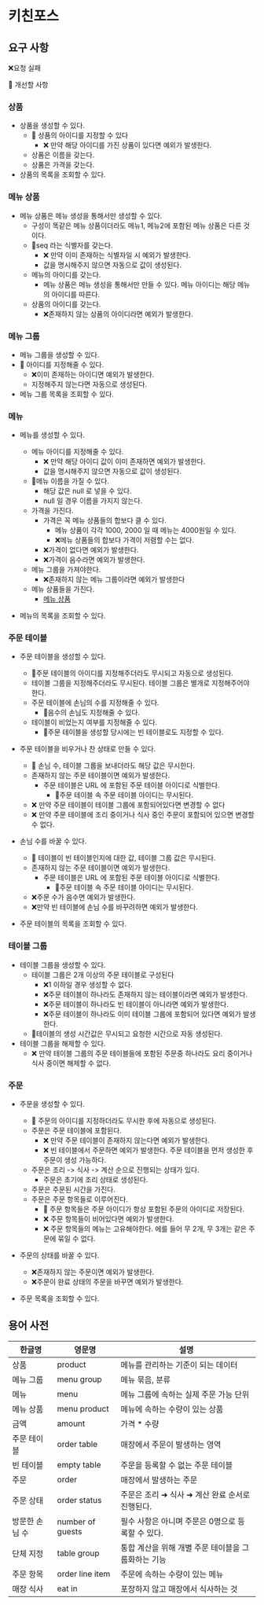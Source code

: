 # 키친포스

## 요구 사항

❌요청 실패

🤔 개선할 사항

### 상품
- 상품을 생성할 수 있다.
  - 🔑 상품의 아이디를 지정할 수 있다
    - ❌ 만약 해당 아이디를 가진 상품이 있다면 예외가 발생한다.
  - 상품은 이름을 갖는다.
  - 상품은 가격을 갖는다.
- 상품의 목록을 조회할 수 있다.

### 메뉴 상품
- 메뉴 상품은 메뉴 생성을 통해서만 생성할 수 있다.
  - 구성이 똑같은 메뉴 상품이더라도 메뉴1, 메뉴2에 포함된 메뉴 상품은 다른 것이다.
  - 🔑seq 라는 식별자를 갖는다.
    - ❌ 만약 이미 존재하는 식별자일 시 예외가 발생한다.
    - 값을 명시해주지 않으면 자동으로 값이 생성된다.
  - 메뉴의 아이디를 갖는다.
    - 메뉴 상품은 메뉴 생성을 통해서만 만들 수 있다. 메뉴 아이디는 해당 메뉴의 아이디를 따른다.
  - 상품의 아이디를 갖는다.
    - ❌존재하지 않는 상품의 아이디라면 예외가 발생한다.

### 메뉴 그룹
-  메뉴 그룹을 생성할 수 있다.
  - 🔑 아이디를 지정해줄 수 있다.
    - ❌이미 존재하는 아이디면 예외가 발생한다.
    - 지정해주지 않는다면 자동으로 생성된다.
- 메뉴 그룹 목록을 조회할 수 있다.

### 메뉴
- 메뉴를 생성할 수 있다.
  - 메뉴 아이디를 지정해줄 수 있다.
    - ❌ 만약 해당 아이디 값이 이미 존재하면 예외가 발생한다.
    - 값을 명시해주지 않으면 자동으로 값이 생성된다.
  - 🤔메뉴 이름을 가질 수 있다.
    - 해당 값은 null 로 넣을 수 있다.
    - null 일 경우 이름을 가지지 않는다.
  - 가격을 가진다.
    - 가격은 꼭 메뉴 상품들의 합보다 클 수 있다.
      - 메뉴 상품이 각각 1000, 2000 일 때 메뉴는 4000원일 수 있다.
      - ❌메뉴 상품들의 합보다 가격이 저렴할 수는 없다.
    - ❌가격이 없다면 예외가 발생한다.
    - ❌가격이 음수라면 예외가 발생한다.
  - 메뉴 그룹을 가져야한다.
    - ❌존재하지 않는 메뉴 그룹이라면 예외가 발생한다
  - 메뉴 상품들을 가진다.
    - [메뉴 상품](#메뉴-상품)

- 메뉴의 목록을 조회할 수 있다.

### 주문 테이블
- 주문 테이블을 생성할 수 있다.
  - 🔑주문 테이블의 아이디를 지정해주더라도 무시되고 자동으로 생성된다.
  - 테이블 그룹을 지정해주더라도 무시된다. 테이블 그룹은 별개로 지정해주어야 한다.
  - 주문 테이블에 손님의 수를 지정해줄 수 있다.
    - 🤔음수의 손님도 지정해줄 수 있다.
  - 테이블이 비었는지 여부를 지정해줄 수 있다.
    - 🤔주문 테이블을 생성할 당시에는 빈 테이블로도 지정할 수 있다.
- 주문 테이블을 비우거나 찬 상태로 만들 수 있다.
  - 🤔 손님 수, 테이블 그룹을 보내더라도 해당 값은 무시한다. 
  - 존재하지 않는 주문 테이블이면 예외가 발생한다.
    - 주문 테이블은 URL 에 포함된 주문 테이블 아이디로 식별한다.
      - 🤔주문 테이블 속 주문 테이블 아이디는 무시된다.
  - ❌ 만약 주문 테이블이 테이블 그룹에 포함되어있다면 변경할 수 없다
  - ❌ 만약 주문 테이블에 조리 중이거나 식사 중인 주문이 포함되어 있으면 변경할 수 없다. 
- 손님 수를 바꿀 수 있다.
  - 🤔 테이블이 빈 테이블인지에 대한 값, 테이블 그룹 값은 무시된다.
  - 존재하지 않는 주문 테이블이면 예외가 발생한다.
    - 주문 테이블은 URL 에 포함된 주문 테이블 아이디로 식별한다.
      - 🤔주문 테이블 속 주문 테이블 아이디는 무시된다.
  - ❌주문 수가 음수면 예외가 발생한다.
  - ❌만약 빈 테이블에 손님 수를 바꾸려하면 예외가 발생한다.

- 주문 테이블의 목록을 조회할 수 있다.

### 테이블 그룹
- 테이블 그룹을 생성할 수 있다.
  - 테이블 그룹은 2개 이상의 주문 테이블로 구성된다
    - ❌1 이하일 경우 생성할 수 없다.
    - ❌주문 테이블이 하나라도 존재하지 않는 테이블이라면 예외가 발생한다.
    - ❌주문 테이블이 하나라도 빈 테이블이 아니라면 예외가 발생한다.
    - ❌주문 테이블이 하나라도 이미 테이블 그룹에 포함되어 있다면 예외가 발생한다.
  - 🤔테이블의 생성 시간값은 무시되고 요청한 시간으로 자동 생성된다.
- 테이블 그룹을 해제할 수 있다.
  - ❌ 만약 테이블 그룹의 주문 테이블들에 포함된 주문중 하나라도 요리 중이거나 식사 중이면 해제할 수 없다.

### 주문
- 주문을 생성할 수 있다.
  - 🔑 주문의 아이디를 지정하더라도 무시한 후에 자동으로 생성된다. 
  - 주문은 주문 테이블에 포함된다.
    - ❌ 만약 주문 테이블이 존재하지 않는다면 예외가 발생한다.
    - ❌ 빈 테이블에서 주문하면 예외가 발생한다. 주문 테이블을 먼저 생성한 후 주문이 생성 가능하다.
  - 주문은 조리 -> 식사 -> 계산 순으로 진행되는 상태가 있다.
    - 주문은 초기에 조리 상태로 생성된다.
  - 주문은 주문된 시간을 가진다.
  - 주문은 주문 항목들로 이루어진다.
    - 🔑 주문 항목들은 주문 아이디가 항상 포함된 주문의 아이디로 저장된다.
    - ❌ 주문 항목들이 비어있다면 예외가 발생한다.
    - ❌ 주문 항목들의 메뉴는 고유해야한다. 에를 들어 무 2개, 무 3개는 같은 주문에 묶일 수 없다.
- 주문의 상태를 바꿀 수 있다.
  - ❌존재하지 않는 주문이면 예외가 발생한다.
  - ❌주문이 완료 상태의 주문을 바꾸면 예외가 발생한다.

- 주문 목록을 조회할 수 있다.

## 용어 사전

| 한글명 | 영문명 | 설명 |
| --- | --- | --- |
| 상품 | product | 메뉴를 관리하는 기준이 되는 데이터 |
| 메뉴 그룹 | menu group | 메뉴 묶음, 분류 |
| 메뉴 | menu | 메뉴 그룹에 속하는 실제 주문 가능 단위 |
| 메뉴 상품 | menu product | 메뉴에 속하는 수량이 있는 상품 |
| 금액 | amount | 가격 * 수량 |
| 주문 테이블 | order table | 매장에서 주문이 발생하는 영역 |
| 빈 테이블 | empty table | 주문을 등록할 수 없는 주문 테이블 |
| 주문 | order | 매장에서 발생하는 주문 |
| 주문 상태 | order status | 주문은 조리 ➜ 식사 ➜ 계산 완료 순서로 진행된다. |
| 방문한 손님 수 | number of guests | 필수 사항은 아니며 주문은 0명으로 등록할 수 있다. |
| 단체 지정 | table group | 통합 계산을 위해 개별 주문 테이블을 그룹화하는 기능 |
| 주문 항목 | order line item | 주문에 속하는 수량이 있는 메뉴 |
| 매장 식사 | eat in | 포장하지 않고 매장에서 식사하는 것 |
